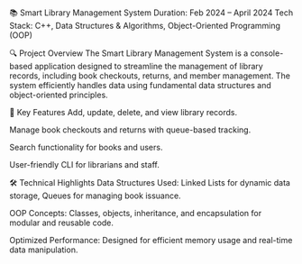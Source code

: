 📚 Smart Library Management System
Duration: Feb 2024 – April 2024
Tech Stack: C++, Data Structures & Algorithms, Object-Oriented Programming (OOP)

🔍 Project Overview
The Smart Library Management System is a console-based application designed to streamline the management of library records, including book checkouts, returns, and member management. The system efficiently handles data using fundamental data structures and object-oriented principles.

🚀 Key Features
Add, update, delete, and view library records.

Manage book checkouts and returns with queue-based tracking.

Search functionality for books and users.

User-friendly CLI for librarians and staff.

🛠️ Technical Highlights
Data Structures Used: Linked Lists for dynamic data storage, Queues for managing book issuance.

OOP Concepts: Classes, objects, inheritance, and encapsulation for modular and reusable code.

Optimized Performance: Designed for efficient memory usage and real-time data manipulation.
